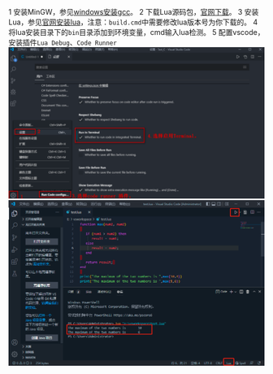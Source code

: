 1 安装MinGW，参见[windows安装gcc](https://www.kancloud.cn/dawnmn/blog/2646713)。
2 下载Lua源码包，[官网下载](http://www.lua.org/ftp/)。
3 安装Lua，参见[官网安装lua](http://lua-users.org/wiki/BuildingLuaInWindowsForNewbies)，注意：`build.cmd`中需要修改lua版本号为你下载的。
4 将lua安装目录下的`bin`目录添加到环境变量，cmd输入lua检测。
5 配置vscode，安装插件`Lua Debug`、`Code Runner`
![](../images/1277635-20220705103251734-647690554.png)
![](../images/1277635-20220705103517315-1096070607.png)